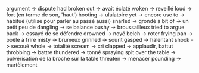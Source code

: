 argument -> dispute
had broken out -> avait éclaté
woken -> reveillé
loud -> fort (en terme de son, 'haut')
hooting -> ululatoire
yet -> encore
use to -> habitué (utilisé pour parler au passé aussi)
snarled -> grondé
a bit of -> un petit peu de
dangling -> se balance
bushy -> broussailleux
tried to argue back -> essayé de se défendre
drowned -> noyé
belch -> roter
frying pan -> poêle à frire
misty -> brumeux
grinned -> sourit
gasped -> halentant
shook -> secoué
whole -> totalité
scream -> cri
clapped -> applaudir, battut
throbbing -> battre
thundered -> tonné
spraying spit over the table -> pulvérisation de la broche sur la table
threaten -> menacer
pounding -> martèlement
